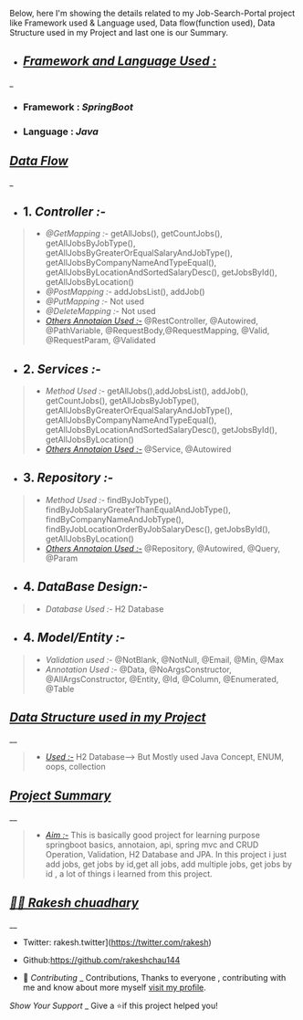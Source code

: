 Below, here  I'm showing the details  related to my Job-Search-Portal project like Framework used  & Language used, Data flow(function used), Data Structure used in my Project and last one is our Summary.

-  ## [*Framework and Language Used :*](#heading-ids) ##
_
- ### Framework :  *SpringBoot*
- ### Language : *Java*


## [*Data Flow*](#heading-ids) ##
_
- ## 1. *Controller :-* ##
> - *@GetMapping :-*  getAllJobs(), getCountJobs(), getAllJobsByJobType(), getAllJobsByGreaterOrEqualSalaryAndJobType(), getAllJobsByCompanyNameAndTypeEqual(), getAllJobsByLocationAndSortedSalaryDesc(), getJobsById(), getAllJobsByLocation()
> - *@PostMapping :-* addJobsList(), addJob()
> - *@PutMapping :-* Not used
> - *@DeleteMapping :-* Not used
> - *[Others Annotaion Used :-](#heading-ids)* @RestController, @Autowired, @PathVariable, @RequestBody,@RequestMapping, @Valid, @RequestParam, @Validated

- ## 2. *Services :-* ##
> - *Method Used :-*  getAllJobs(),addJobsList(), addJob(), getCountJobs(), getAllJobsByJobType(), getAllJobsByGreaterOrEqualSalaryAndJobType(), getAllJobsByCompanyNameAndTypeEqual(), getAllJobsByLocationAndSortedSalaryDesc(), getJobsById(), getAllJobsByLocation()
> - *[Others Annotaion Used :-](#heading-ids)* @Service, @Autowired

- ## 3. *Repository :-* ##
> - *Method Used :-*  findByJobType(), findByJobSalaryGreaterThanEqualAndJobType(), findByCompanyNameAndJobType(), findByJobLocationOrderByJobSalaryDesc(), getJobsById(), getAllJobsByLocation()
> - *[Others Annotaion Used :-](#heading-ids)* @Repository, @Autowired, @Query, @Param

- ## 4. *DataBase Design:-* ##
> - *Database Used :-*  H2 Database

- ## 4. *Model/Entity :-* ##
> - *Validation used :-*  @NotBlank, @NotNull, @Email, @Min, @Max
> - *Annotation Used :-*  @Data, @NoArgsConstructor, @AllArgsConstructor, @Entity, @Id, @Column, @Enumerated, @Table


## [*Data Structure used in my Project*](#heading-ids) ##
__
> - *[Used :-](#heading-ids)* H2 Database--> But Mostly used Java Concept, ENUM, oops, collection

## [*Project Summary*](#heading-ids) ##
__
> - *[Aim :-](#heading-ids)* This is basically good project for learning purpose springboot basics, annotaion, api, spring mvc and CRUD Operation, Validation, H2 Database and JPA. In this project i just add jobs, get jobs by id,get all jobs, add multiple jobs, get jobs by id , a lot of things i learned from this project.

## *[👨‍💻 Rakesh chuadhary](#heading-ids)* ##
__

- Twitter: rakesh.twitter](https://twitter.com/rakesh)

- Github:https://github.com/rakeshchau144
- 🤝 *Contributing*
_
Contributions, Thanks to everyone , contributing with me and know about more myself [visit my profile](https://www.instagram.com/45_elite/).

*Show Your Support*
_
Give a ⭐if this project helped you!




